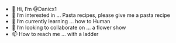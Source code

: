 - 👋 Hi, I’m @Danicx1
- 👀 I’m interested in ... Pasta recipes, please give me a pasta recipe
- 🌱 I’m currently learning ... how to Human
- 💞️ I’m looking to collaborate on ... a flower show
- 📫 How to reach me ... with a ladder

<!---
Danicx1/Danicx1 is a ✨ special ✨ repository because its `README.md` (this file) appears on your GitHub profile.
You can click the Preview link to take a look at your changes.
--->
